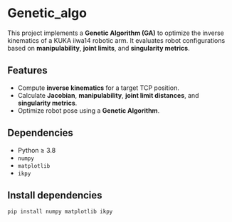 # Genetic_algo

This project implements a **Genetic Algorithm (GA)** to optimize the inverse kinematics of a KUKA iiwa14 robotic arm. It evaluates robot configurations based on **manipulability**, **joint limits**, and **singularity metrics**.

## Features
- Compute **inverse kinematics** for a target TCP position.
- Calculate **Jacobian**, **manipulability**, **joint limit distances**, and **singularity metrics**.
- Optimize robot pose using a **Genetic Algorithm**.

## Dependencies
- Python ≥ 3.8  
- `numpy`  
- `matplotlib`  
- `ikpy`

## Install dependencies
```bash
pip install numpy matplotlib ikpy
